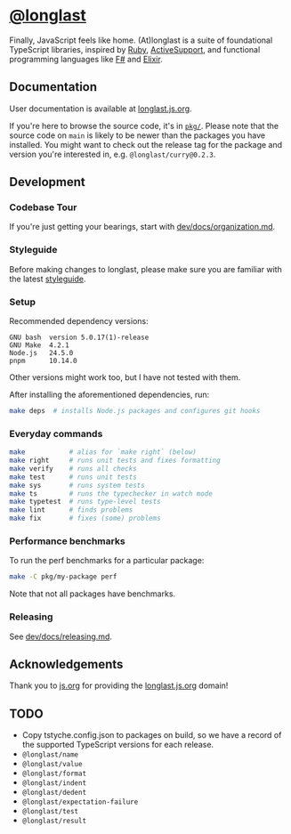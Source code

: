 # [@longlast]

Finally, JavaScript feels like home. (At)longlast is a suite of foundational
TypeScript libraries, inspired by [Ruby], [ActiveSupport], and functional
programming languages like [F#] and [Elixir].

[@longlast]: https://www.npmjs.com/org/longlast
[ActiveSupport]: https://rubygems.org/gems/activesupport
[Elixir]: https://elixir-lang.org/
[F#]: https://fsharp.org/
[Ruby]: https://www.ruby-lang.org/

## Documentation

User documentation is available at [longlast.js.org].

If you're here to browse the source code, it's in [`pkg/`]. Please note that
the source code on `main` is likely to be newer than the packages you have
installed. You might want to check out the release tag for the package and
version you're interested in, e.g. `@longlast/curry@0.2.3`.

[longlast.js.org]: https://longlast.js.org/
[`pkg/`]: https://github.com/benchristel/longlast/tree/main/pkg/

## Development

### Codebase Tour

If you're just getting your bearings, start with [dev/docs/organization.md].

[dev/docs/organization.md]: dev/docs/organization.md

### Styleguide

Before making changes to longlast, please make sure you are familiar with the
latest [styleguide](dev/docs/styleguide.md).

### Setup

Recommended dependency versions:

```
GNU bash  version 5.0.17(1)-release
GNU Make  4.2.1
Node.js   24.5.0
pnpm      10.14.0
```

Other versions might work too, but I have not tested with them.

After installing the aforementioned dependencies, run:

```sh
make deps  # installs Node.js packages and configures git hooks
```

### Everyday commands

```sh
make           # alias for `make right` (below)
make right     # runs unit tests and fixes formatting
make verify    # runs all checks
make test      # runs unit tests
make sys       # runs system tests
make ts        # runs the typechecker in watch mode
make typetest  # runs type-level tests
make lint      # finds problems
make fix       # fixes (some) problems
```

### Performance benchmarks

To run the perf benchmarks for a particular package:

```sh
make -C pkg/my-package perf
```

Note that not all packages have benchmarks.

### Releasing

See [dev/docs/releasing.md](dev/docs/releasing.md).

## Acknowledgements

Thank you to [js.org] for providing the [longlast.js.org] domain!

[js.org]: https://js.org/

## TODO

- Copy tstyche.config.json to packages on build, so we have a record of the
  supported TypeScript versions for each release.
- `@longlast/name`
- `@longlast/value`
- `@longlast/format`
- `@longlast/indent`
- `@longlast/dedent`
- `@longlast/expectation-failure`
- `@longlast/test`
- `@longlast/result`
